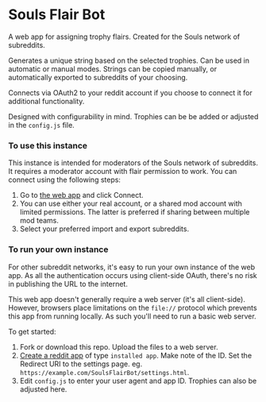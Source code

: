 # Souls Flair Bot

A web app for assigning trophy flairs.  Created for the Souls network of subreddits.

Generates a unique string based on the selected trophies.  Can be used in automatic or manual modes.  Strings can be copied manually, or automatically exported to subreddits of your choosing.

Connects via OAuth2 to your reddit account if you choose to connect it for additional functionality.

Designed with configurability in mind.  Trophies can be be added or adjusted in the `config.js` file.

### To use this instance

This instance is intended for moderators of the Souls network of subreddits.  It requires a moderator account with flair permission to work.  You can connect using the following steps:

1. Go to [the web app](https://wescook.ca/SoulsFlairBot/) and click Connect.
2. You can use either your real account, or a shared mod account with limited permissions.  The latter is preferred if sharing between multiple mod teams.
3. Select your preferred import and export subreddits.


### To run your own instance

For other subreddit networks, it's easy to run your own instance of the web app.  As all the authentication occurs using client-side OAuth, there's no risk in publishing the URL to the internet.

This web app doesn't generally require a web server (it's all client-side).  However, browsers place limitations on the `file://` protocol which prevents this app from running locally.  As such you'll need to run a basic web server.

To get started:

1. Fork or download this repo.  Upload the files to a web server.
2. [Create a reddit app](https://www.reddit.com/prefs/apps/) of type `installed app`.  Make note of the ID.  Set the Redirect URI to the settings page.  eg. `https://example.com/SoulsFlairBot/settings.html`.
3. Edit `config.js` to enter your user agent and app ID.  Trophies can also be adjusted here.
